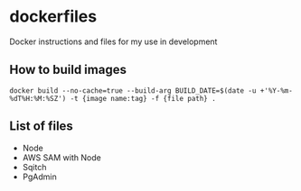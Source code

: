 # dockerfiles
Docker instructions and files for my use in development


## How to build images
```
docker build --no-cache=true --build-arg BUILD_DATE=$(date -u +'%Y-%m-%dT%H:%M:%SZ') -t {image name:tag} -f {file path} .
```

## List of files
- Node
- AWS SAM with Node
- Sqitch
- PgAdmin
